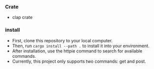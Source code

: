 ### Crate
- clap crate

### install
- First, clone this repository to your local computer.
- Then, run `cargo install --path .` to install it into your environment.
- After installation, use the httpie command to search for available commands.
- Currently, this project only supports two commands: get and post.
